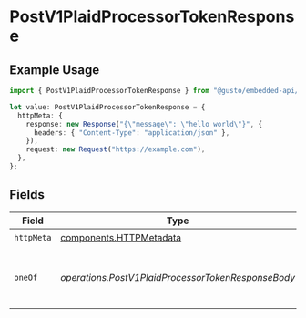 # PostV1PlaidProcessorTokenResponse

## Example Usage

```typescript
import { PostV1PlaidProcessorTokenResponse } from "@gusto/embedded-api/models/operations/postv1plaidprocessortoken.js";

let value: PostV1PlaidProcessorTokenResponse = {
  httpMeta: {
    response: new Response("{\"message\": \"hello world\"}", {
      headers: { "Content-Type": "application/json" },
    }),
    request: new Request("https://example.com"),
  },
};
```

## Fields

| Field                                                              | Type                                                               | Required                                                           | Description                                                        |
| ------------------------------------------------------------------ | ------------------------------------------------------------------ | ------------------------------------------------------------------ | ------------------------------------------------------------------ |
| `httpMeta`                                                         | [components.HTTPMetadata](../../models/components/httpmetadata.md) | :heavy_check_mark:                                                 | N/A                                                                |
| `oneOf`                                                            | *operations.PostV1PlaidProcessorTokenResponseBody*                 | :heavy_minus_sign:                                                 | A JSON object containing bank information                          |